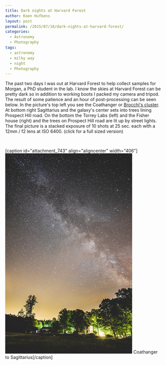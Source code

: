 ```yaml
---
title: Dark nights at Harvard Forest
author: Koen Hufkens
layout: post
permalink: /2015/07/18/dark-nights-at-harvard-forest/
categories:
  - Astronomy
  - Photography
tags:
  - astronomy
  - milky way
  - night
  - Photography
---
```

The past two days I was out at Harvard Forest to help collect samples for Morgan, a PhD student in the lab. I know the skies at Harvard Forest can be pretty dark so in addition to working boots I packed my camera and tripod. The result of some patience and an hour of post-processing can be seen below. In the picture's top left you see the Coathanger or <a href="https://en.wikipedia.org/wiki/Brocchi%27s_Cluster" rel="nofollow">Brocchi's cluster</a>. At bottom right Sagittarius and the galaxy's center sets into trees lining Prospect Hill road. On the bottom the Torrey Labs (left) and the Fisher house (right) and the trees on Prospect Hill road are lit up by street lights. The final picture is a stacked exposure of 10 shots at 25 sec. each with a 12mm / f2 lens at ISO 6400. (click for a full sized version)

&nbsp;

[caption id="attachment_743" align="aligncenter" width="406"]<a href="https://flic.kr/p/vS4EGj"><img class="wp-image-743 size-full" src="/uploads/2015/07/19600886578_ac55497646_z.jpg" alt="Coathanger to Sagittarius" width="406" height="640" /></a> Coathanger to Sagittarius[/caption]

&nbsp;